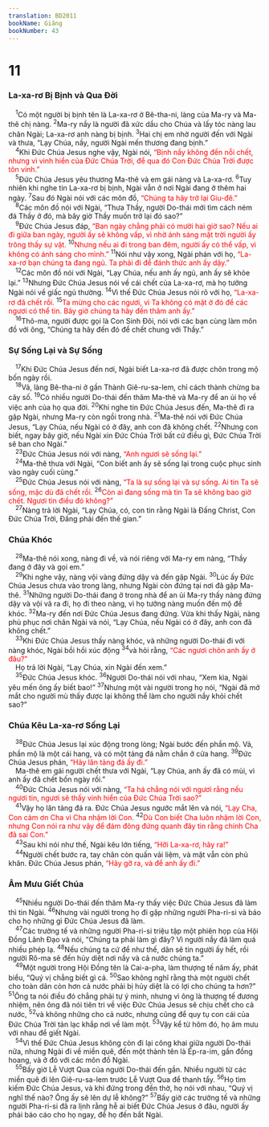 ```yaml
---
translation: BD2011
bookName: Giăng 
bookNumber: 43
---
```


<div class="title"><h1>11</h1><h3>La-xa-rơ Bị Bịnh và Qua Ðời</h3></div>
<span class="verse gi_11_1"> <sup>1</sup>Có một người bị bịnh tên là La-xa-rơ ở Bê-tha-ni, làng của Ma-ry và Ma-thê chị nàng. </span>
<span class="verse gi_11_2"><sup>2</sup>Ma-ry nầy là người đã xức dầu cho Chúa và lấy tóc nàng lau chân Ngài; La-xa-rơ anh nàng bị bịnh. </span>
<span class="verse gi_11_3"><sup>3</sup>Hai chị em nhờ người đến với Ngài và thưa, “Lạy Chúa, nầy, người Ngài mến thương đang bịnh.”<br/></span>
<span class="verse gi_11_4"> <sup>4</sup>Khi Ðức Chúa Jesus nghe vậy, Ngài nói, <font color="red">“Bịnh nầy không đến nỗi chết, nhưng vì vinh hiển của Ðức Chúa Trời, để qua đó Con Ðức Chúa Trời được tôn vinh.”</font><br/></span>
<span class="verse gi_11_5"> <sup>5</sup>Ðức Chúa Jesus yêu thương Ma-thê và em gái nàng và La-xa-rơ. </span>
<span class="verse gi_11_6"><sup>6</sup>Tuy nhiên khi nghe tin La-xa-rơ bị bịnh, Ngài vẫn ở nơi Ngài đang ở thêm hai ngày. </span>
<span class="verse gi_11_7"><sup>7</sup>Sau đó Ngài nói với các môn đồ, <font color="red">“Chúng ta hãy trở lại Giu-đê.”</font><br/></span>
<span class="verse gi_11_8"> <sup>8</sup>Các môn đồ nói với Ngài, “Thưa Thầy, người Do-thái mới tìm cách ném đá Thầy ở đó, mà bây giờ Thầy muốn trở lại đó sao?”<br/></span>
<span class="verse gi_11_9"> <sup>9</sup>Ðức Chúa Jesus đáp, <font color="red">“Ban ngày chẳng phải có mười hai giờ sao? Nếu ai đi giữa ban ngày, người ấy sẽ không vấp, vì nhờ ánh sáng mặt trời người ấy trông thấy sự vật. </font></span>
<span class="verse gi_11_10"><sup>10</sup><font color="red">Nhưng nếu ai đi trong ban đêm, người ấy có thể vấp, vì không có ánh sáng cho mình.”</font></span>
<span class="verse gi_11_11"><sup>11</sup>Nói như vậy xong, Ngài phán với họ, <font color="red">“La-xa-rơ bạn chúng ta đang ngủ. Ta phải đi để đánh thức anh ấy dậy.”</font><br/></span>
<span class="verse gi_11_12"> <sup>12</sup>Các môn đồ nói với Ngài, “Lạy Chúa, nếu anh ấy ngủ, anh ấy sẽ khỏe lại.” </span>
<span class="verse gi_11_13"><sup>13</sup>Nhưng Ðức Chúa Jesus nói về cái chết của La-xa-rơ, mà họ tưởng Ngài nói về giấc ngủ thường. </span>
<span class="verse gi_11_14"><sup>14</sup>Vì thế Ðức Chúa Jesus nói rõ với họ, <font color="red">“La-xa-rơ đã chết rồi. </font></span>
<span class="verse gi_11_15"><sup>15</sup><font color="red">Ta mừng cho các ngươi, vì Ta không có mặt ở đó để các ngươi có thể tin. Bây giờ chúng ta hãy đến thăm anh ấy.”</font><br/></span>
<span class="verse gi_11_16"> <sup>16</sup>Thô-ma, người được gọi là Con Sinh Ðôi, nói với các bạn cùng làm môn đồ với ông, “Chúng ta hãy đến đó để chết chung với Thầy.”<br/></span>
<div class="title"><h3>Sự Sống Lại và Sự Sống</h3></div>
<span class="verse gi_11_17"> <sup>17</sup>Khi Ðức Chúa Jesus đến nơi, Ngài biết La-xa-rơ đã được chôn trong mộ bốn ngày rồi.<br/></span>
<span class="verse gi_11_18"> <sup>18</sup>Vả, làng Bê-tha-ni ở gần Thành Giê-ru-sa-lem, chỉ cách thành chừng ba cây số. </span>
<span class="verse gi_11_19"><sup>19</sup>Có nhiều người Do-thái đến thăm Ma-thê và Ma-ry để an ủi họ về việc anh của họ qua đời. </span>
<span class="verse gi_11_20"><sup>20</sup>Khi nghe tin Ðức Chúa Jesus đến, Ma-thê đi ra gặp Ngài, nhưng Ma-ry còn ngồi trong nhà. </span>
<span class="verse gi_11_21"><sup>21</sup>Ma-thê nói với Ðức Chúa Jesus, “Lạy Chúa, nếu Ngài có ở đây, anh con đã không chết. </span>
<span class="verse gi_11_22"><sup>22</sup>Nhưng con biết, ngay bây giờ, nếu Ngài xin Ðức Chúa Trời bất cứ điều gì, Ðức Chúa Trời sẽ ban cho Ngài.”<br/></span>
<span class="verse gi_11_23"> <sup>23</sup>Ðức Chúa Jesus nói với nàng, <font color="red">“Anh ngươi sẽ sống lại.”</font><br/></span>
<span class="verse gi_11_24"> <sup>24</sup>Ma-thê thưa với Ngài, “Con biết anh ấy sẽ sống lại trong cuộc phục sinh vào ngày cuối cùng.”<br/></span>
<span class="verse gi_11_25"> <sup>25</sup>Ðức Chúa Jesus nói với nàng, <font color="red">“Ta là sự sống lại và sự sống. Ai tin Ta sẽ sống, mặc dù đã chết rồi. </font></span>
<span class="verse gi_11_26"><sup>26</sup><font color="red">Còn ai đang sống mà tin Ta sẽ không bao giờ chết. Ngươi tin điều đó không?”</font><br/></span>
<span class="verse gi_11_27"> <sup>27</sup>Nàng trả lời Ngài, “Lạy Chúa, có, con tin rằng Ngài là Ðấng Christ, Con Ðức Chúa Trời, Ðấng phải đến thế gian.”<br/></span>
<div class="title"><h3>Chúa Khóc</h3></div>
<span class="verse gi_11_28"> <sup>28</sup>Ma-thê nói xong, nàng đi về, và nói riêng với Ma-ry em nàng, “Thầy đang ở đây và gọi em.”<br/></span>
<span class="verse gi_11_29"> <sup>29</sup>Khi nghe vậy, nàng vội vàng đứng dậy và đến gặp Ngài. </span>
<span class="verse gi_11_30"><sup>30</sup>Lúc ấy Ðức Chúa Jesus chưa vào trong làng, nhưng Ngài còn đứng tại nơi đã gặp Ma-thê. </span>
<span class="verse gi_11_31"><sup>31</sup>Những người Do-thái đang ở trong nhà để an ủi Ma-ry thấy nàng đứng dậy và vội vã ra đi, họ đi theo nàng, vì họ tưởng nàng muốn đến mộ để khóc. </span>
<span class="verse gi_11_32"><sup>32</sup>Ma-ry đến nơi Ðức Chúa Jesus đang đứng. Vừa khi thấy Ngài, nàng phủ phục nơi chân Ngài và nói, “Lạy Chúa, nếu Ngài có ở đây, anh con đã không chết.”<br/></span>
<span class="verse gi_11_33"> <sup>33</sup>Khi Ðức Chúa Jesus thấy nàng khóc, và những người Do-thái đi với nàng khóc, Ngài bồi hồi xúc động </span>
<span class="verse gi_11_34"><sup>34</sup>và hỏi rằng, <font color="red">“Các ngươi chôn anh ấy ở đâu?”</font><br/> Họ trả lời Ngài, “Lạy Chúa, xin Ngài đến xem.”<br/></span>
<span class="verse gi_11_35"> <sup>35</sup>Ðức Chúa Jesus khóc. </span>
<span class="verse gi_11_36"><sup>36</sup>Người Do-thái nói với nhau, “Xem kìa, Ngài yêu mến ông ấy biết bao!” </span>
<span class="verse gi_11_37"><sup>37</sup>Nhưng một vài người trong họ nói, “Ngài đã mở mắt cho người mù thấy được lại không thể làm cho người nầy khỏi chết sao?”<br/></span>
<div class="title"><h3>Chúa Kêu La-xa-rơ Sống Lại</h3></div>
<span class="verse gi_11_38"> <sup>38</sup>Ðức Chúa Jesus lại xúc động trong lòng; Ngài bước đến phần mộ. Vả, phần mộ là một cái hang, và có một tảng đá nằm chắn ở cửa hang. </span>
<span class="verse gi_11_39"><sup>39</sup>Ðức Chúa Jesus phán, <font color="red">“Hãy lăn tảng đá ấy đi.”</font><br/> Ma-thê em gái người chết thưa với Ngài, “Lạy Chúa, anh ấy đã có mùi, vì anh ấy đã chết bốn ngày rồi.”<br/></span>
<span class="verse gi_11_40"> <sup>40</sup>Ðức Chúa Jesus nói với nàng, <font color="red">“Ta há chẳng nói với ngươi rằng nếu ngươi tin, ngươi sẽ thấy vinh hiển của Ðức Chúa Trời sao?”</font><br/></span>
<span class="verse gi_11_41"> <sup>41</sup>Vậy họ lăn tảng đá ra. Ðức Chúa Jesus ngước mắt lên và nói, <font color="red">“Lạy Cha, Con cảm ơn Cha vì Cha nhậm lời Con. </font></span>
<span class="verse gi_11_42"><sup>42</sup><font color="red">Dù Con biết Cha luôn nhậm lời Con, nhưng Con nói ra như vậy để đám đông đứng quanh đây tin rằng chính Cha đã sai Con.”</font><br/></span>
<span class="verse gi_11_43"> <sup>43</sup>Sau khi nói như thế, Ngài kêu lớn tiếng, <font color="red">“Hỡi La-xa-rơ, hãy ra!”</font><br/></span>
<span class="verse gi_11_44"> <sup>44</sup>Người chết bước ra, tay chân còn quấn vải liệm, và mặt vẫn còn phủ khăn. Ðức Chúa Jesus phán, <font color="red">“Hãy gỡ ra, và để anh ấy đi.”</font><br/></span>
<div class="title"><h3>Âm Mưu Giết Chúa</h3></div>
<span class="verse gi_11_45"> <sup>45</sup>Nhiều người Do-thái đến thăm Ma-ry thấy việc Ðức Chúa Jesus đã làm thì tin Ngài. </span>
<span class="verse gi_11_46"><sup>46</sup>Nhưng vài người trong họ đi gặp những người Pha-ri-si và báo cho họ những gì Ðức Chúa Jesus đã làm.<br/></span>
<span class="verse gi_11_47"> <sup>47</sup>Các trưởng tế và những người Pha-ri-si triệu tập một phiên họp của Hội Ðồng Lãnh Ðạo và nói, “Chúng ta phải làm gì đây? Vì người nầy đã làm quá nhiều phép lạ. </span>
<span class="verse gi_11_48"><sup>48</sup>Nếu chúng ta cứ để như thế, dân sẽ tin người ấy hết, rồi người Rô-ma sẽ đến hủy diệt nơi nầy và cả nước chúng ta.”<br/></span>
<span class="verse gi_11_49"> <sup>49</sup>Một người trong Hội Ðồng tên là Cai-a-pha, làm thượng tế năm ấy, phát biểu, “Quý vị chẳng biết gì cả. </span>
<span class="verse gi_11_50"><sup>50</sup>Sao không nghĩ rằng thà một người chết cho toàn dân còn hơn cả nước phải bị hủy diệt là có lợi cho chúng ta hơn?” </span>
<span class="verse gi_11_51"><sup>51</sup>Ông ta nói điều đó chẳng phải tự ý mình, nhưng vì ông là thượng tế đương nhiệm, nên ông đã nói tiên tri về việc Ðức Chúa Jesus sẽ chịu chết cho cả nước, </span>
<span class="verse gi_11_52"><sup>52</sup>và không những cho cả nước, nhưng cũng để quy tụ con cái của Ðức Chúa Trời tản lạc khắp nơi về làm một. </span>
<span class="verse gi_11_53"><sup>53</sup>Vậy kể từ hôm đó, họ âm mưu với nhau để giết Ngài.<br/></span>
<span class="verse gi_11_54"> <sup>54</sup>Vì thế Ðức Chúa Jesus không còn đi lại công khai giữa người Do-thái nữa, nhưng Ngài đi về miền quê, đến một thành tên là Ép-ra-im, gần đồng hoang, và ở đó với các môn đồ Ngài.<br/></span>
<span class="verse gi_11_55"> <sup>55</sup>Bấy giờ Lễ Vượt Qua của người Do-thái đến gần. Nhiều người từ các miền quê đi lên Giê-ru-sa-lem trước Lễ Vượt Qua để thanh tẩy. </span>
<span class="verse gi_11_56"><sup>56</sup>Họ tìm kiếm Ðức Chúa Jesus, và khi đứng trong đền thờ, họ nói với nhau, “Quý vị nghĩ thế nào? Ông ấy sẽ lên dự lễ không?” </span>
<span class="verse gi_11_57"><sup>57</sup>Bấy giờ các trưởng tế và những người Pha-ri-si đã ra lịnh rằng hễ ai biết Ðức Chúa Jesus ở đâu, người ấy phải báo cáo cho họ ngay, để họ đến bắt Ngài.<br/></span>
